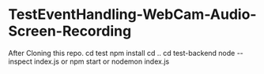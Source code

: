 # TestEventHandling-WebCam-Audio-Screen-Recording
After Cloning this repo.
cd test
npm install
cd ..
cd test-backend
node --inspect index.js or npm start or nodemon index.js
